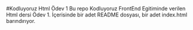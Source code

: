 #Kodluyoruz Html Ödev 1
Bu repo Kodluyoruz FrontEnd Egitiminde verilen Html dersi Ödev 1. İçerisinde bir adet README dosyası, bir adet index.html barındırıyor.
